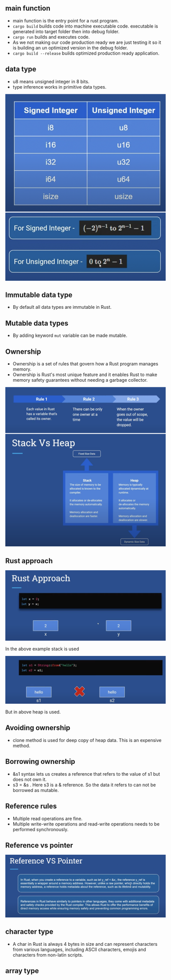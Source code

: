 ## main function

- main function is the entry point for a rust program.
- `cargo build` builds code into machine executable code. executable is generated into target folder then into debug folder.
- `cargo run` builds and executes code.
- As we not making our code production ready we are just testing it so it is building an un optimized version in the debug folder.
- `cargo build --release` builds optimized production ready application.

## data type

- u8 means unsigned integer in 8 bits.
- type inference works in primitive data types.

![integer_types](./integer_types.png)
![integer_range](./integer_range.png)

## Immutable data type

- By default all data types are immutable in Rust.

## Mutable data types

- By adding keyword `mut` variable can be made mutable.

## Ownership

- Ownership is a set of rules that govern how a Rust program manages memory.
- Ownership is Rust's most unique feature and it enables Rust to make memory safety guarantees without needing a garbage collector.

![ownership_rules](./ownership_rules.png)
![stack_vs_heap](./stack_vs_heap.png)

## Rust approach

![stack_approach](./stack_approach.png)

In the above example stack is used

![heap_approach](./heap_approach.png)

But in above heap is used.

## Avoiding ownership

- clone method is used for deep copy of heap data. This is an expensive method.

## Borrowing ownership

- &s1 syntax lets us creates a reference that refers to the value of s1 but does not own it.
- s3 = &s . Here s3 is a & reference. So the data it refers to can not be borrowed as mutable.

## Reference rules

- Multiple read operations are fine.
- Multiple write-write operations and read-write operations needs to be performed synchronously.

## Reference vs pointer

![reference_vs_pointer](./reference_vs_pointer.png)

## character type

- A char in Rust is always 4 bytes in size and can represent characters from various languages, including ASCII characters, emojis and characters from non-latin scripts.

## array type
